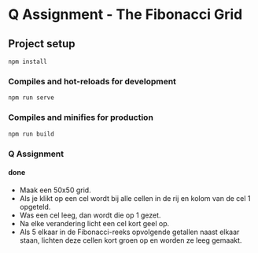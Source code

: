 # Q Assignment - The Fibonacci Grid

## Project setup
```
npm install
```

### Compiles and hot-reloads for development
```
npm run serve
```

### Compiles and minifies for production
```
npm run build
```

### Q Assignment

#### done
* Maak een 50x50 grid. 
* Als je klikt op een cel wordt bij alle cellen in de rij en kolom van de cel 1 opgeteld.
* Was een cel leeg, dan wordt die op 1 gezet.
* Na elke verandering licht een cel kort geel op.
* Als 5 elkaar in de Fibonacci-reeks opvolgende getallen naast elkaar staan, lichten deze cellen kort groen op en worden ze leeg gemaakt.

